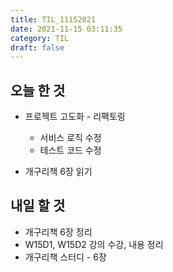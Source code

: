 ```yaml
---
title: TIL_11152021
date: 2021-11-15 03:11:35
category: TIL
draft: false
---
```


## 오늘 한 것

- 프로젝트 고도화 - 리팩토링
  - 서비스 로직 수정
  - 테스트 코드 수정

- 개구리책 6장 읽기

## 내일 할 것

- 개구리책 6장 정리
- W15D1, W15D2 강의 수강, 내용 정리
- 개구리책 스터디 - 6장
